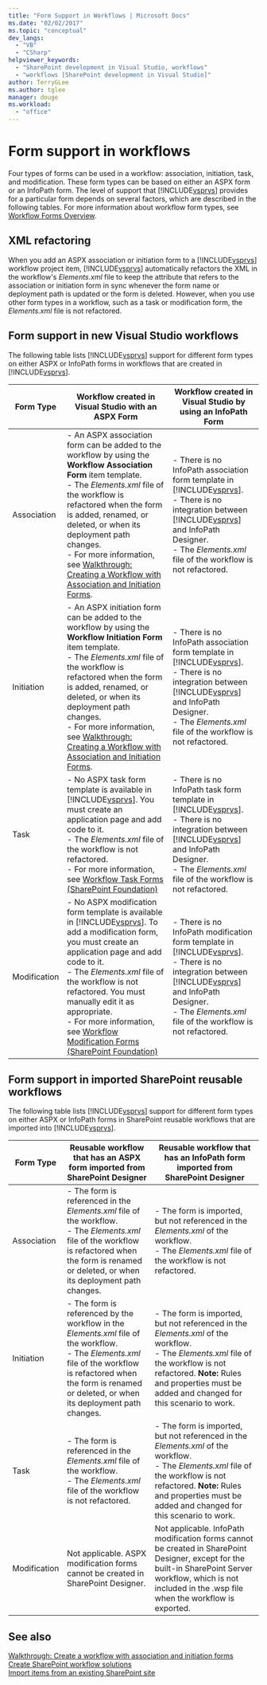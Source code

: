 ```yaml
---
title: "Form Support in Workflows | Microsoft Docs"
ms.date: "02/02/2017"
ms.topic: "conceptual"
dev_langs: 
  - "VB"
  - "CSharp"
helpviewer_keywords: 
  - "SharePoint development in Visual Studio, workflows"
  - "workflows [SharePoint development in Visual Studio]"
author: TerryGLee
ms.author: tglee
manager: douge
ms.workload: 
  - "office"
---
```

# Form support in workflows
  Four types of forms can be used in a workflow: association, initiation, task, and modification. These form types can be based on either an ASPX form or an InfoPath form. The level of support that [!INCLUDE[vsprvs](../sharepoint/includes/vsprvs-md.md)] provides for a particular form depends on several factors, which are described in the following tables. For more information about workflow form types, see [Workflow Forms Overview](http://go.microsoft.com/fwlink/?LinkId=185228).  
  
## XML refactoring
 When you add an ASPX association or initiation form to a [!INCLUDE[vsprvs](../sharepoint/includes/vsprvs-md.md)] workflow project item, [!INCLUDE[vsprvs](../sharepoint/includes/vsprvs-md.md)] automatically refactors the XML in the workflow's *Elements.xml* file to keep the attribute that refers to the association or initiation form in sync whenever the form name or deployment path is updated or the form is deleted. However, when you use other form types in a workflow, such as a task or modification form, the *Elements.xml* file is not refactored.  
  
## Form support in new Visual Studio workflows
 The following table lists [!INCLUDE[vsprvs](../sharepoint/includes/vsprvs-md.md)] support for different form types on either ASPX or InfoPath forms in workflows that are created in [!INCLUDE[vsprvs](../sharepoint/includes/vsprvs-md.md)].  
  
|Form Type|Workflow created in Visual Studio with an ASPX Form|Workflow created in Visual Studio by using an InfoPath Form|  
|---------------|---------------------------------------------------------|-----------------------------------------------------------------|  
|Association|-   An ASPX association form can be added to the workflow by using the **Workflow Association Form** item template.<br />-   The *Elements.xml* file of the workflow is refactored when the form is added, renamed, or deleted, or when its deployment path changes.<br />-   For more information, see [Walkthrough: Creating a Workflow with Association and Initiation Forms](../sharepoint/walkthrough-creating-a-workflow-with-association-and-initiation-forms.md).|-   There is no InfoPath association form template in [!INCLUDE[vsprvs](../sharepoint/includes/vsprvs-md.md)].<br />-   There is no integration between [!INCLUDE[vsprvs](../sharepoint/includes/vsprvs-md.md)] and InfoPath Designer.<br />-   The *Elements.xml* file of the workflow is not refactored.|  
|Initiation|-   An ASPX initiation form can be added to the workflow by using the **Workflow Initiation Form** item template.<br />-   The *Elements.xml* file of the workflow is refactored when the form is added, renamed, or deleted, or when its deployment path changes.<br />-   For more information, see [Walkthrough: Creating a Workflow with Association and Initiation Forms](../sharepoint/walkthrough-creating-a-workflow-with-association-and-initiation-forms.md).|-   There is no InfoPath association form template in [!INCLUDE[vsprvs](../sharepoint/includes/vsprvs-md.md)].<br />-   There is no integration between [!INCLUDE[vsprvs](../sharepoint/includes/vsprvs-md.md)] and InfoPath Designer.<br />-   The *Elements.xml* file of the workflow is not refactored.|  
|Task|-   No ASPX task form template is available in [!INCLUDE[vsprvs](../sharepoint/includes/vsprvs-md.md)]. You must create an application page and add code to it.<br />-   The *Elements.xml* file of the workflow is not refactored.<br />-   For more information, see [Workflow Task Forms (SharePoint Foundation)](http://go.microsoft.com/fwlink/?LinkId=187674)|-   There is no InfoPath task form template in [!INCLUDE[vsprvs](../sharepoint/includes/vsprvs-md.md)].<br />-   There is no integration between [!INCLUDE[vsprvs](../sharepoint/includes/vsprvs-md.md)] and InfoPath Designer.<br />-   The *Elements.xml* file of the workflow is not refactored.|  
|Modification|-   No ASPX modification form template is available in [!INCLUDE[vsprvs](../sharepoint/includes/vsprvs-md.md)]. To add a modification form, you must create an application page and add code to it.<br />-   The *Elements.xml* file of the workflow is not refactored. You must manually edit it as appropriate.<br />-   For more information, see [Workflow Modification Forms (SharePoint Foundation)](http://go.microsoft.com/fwlink/?LinkId=187675)|-   There is no InfoPath modification form template in [!INCLUDE[vsprvs](../sharepoint/includes/vsprvs-md.md)].<br />-   There is no integration between [!INCLUDE[vsprvs](../sharepoint/includes/vsprvs-md.md)] and InfoPath Designer.<br />-   The *Elements.xml* file of the workflow is not refactored.|  
  
## Form support in imported SharePoint reusable workflows
 The following table lists [!INCLUDE[vsprvs](../sharepoint/includes/vsprvs-md.md)] support for different form types on either ASPX or InfoPath forms in SharePoint reusable workflows that are imported into [!INCLUDE[vsprvs](../sharepoint/includes/vsprvs-md.md)].  
  
|Form Type|Reusable workflow that has an ASPX form imported from SharePoint Designer|Reusable workflow that has an InfoPath form imported from SharePoint Designer|  
|---------------|-------------------------------------------------------------------------------| - |  
|Association|-   The form is referenced in the *Elements.xml* file of the workflow.<br />-   The *Elements.xml* file of the workflow is refactored when the form is renamed or deleted, or when its deployment path changes.|-   The form is imported, but not referenced in the *Elements.xml* of the workflow.<br />-   The *Elements.xml* file of the workflow is not refactored.|  
|Initiation|-   The form is referenced by the workflow in the *Elements.xml* file of the workflow.<br />-   The *Elements.xml* file of the workflow is refactored when the form is renamed or deleted, or when its deployment path changes.|-   The form is imported, but not referenced in the *Elements.xml* of the workflow.<br />-   The *Elements.xml* file of the workflow is not refactored. **Note:**  Rules and properties must be added and changed for this scenario to work.|  
|Task|-   The form is referenced in the *Elements.xml* file of the workflow.<br />-   The *Elements.xml* file of the workflow is not refactored.|-   The form is imported, but not referenced in the *Elements.xml* of the workflow.<br />-   The *Elements.xml* file of the workflow is not refactored. **Note:**  Rules and properties must be added and changed for this scenario to work.|  
|Modification|Not applicable. ASPX modification forms cannot be created in SharePoint Designer.|Not applicable. InfoPath modification forms cannot be created in SharePoint Designer, except for the built-in SharePoint Server workflow, which is not included in the .wsp file when the workflow is exported.|  
  
## See also
 [Walkthrough: Create a workflow with association and initiation forms](../sharepoint/walkthrough-creating-a-workflow-with-association-and-initiation-forms.md)   
 [Create SharePoint workflow solutions](../sharepoint/creating-sharepoint-workflow-solutions.md)   
 [Import items from an existing SharePoint site](../sharepoint/importing-items-from-an-existing-sharepoint-site.md)  
